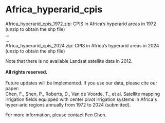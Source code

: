 # Africa_hyperarid_cpis

Africa_hyperarid_cpis_1972.zip: CPIS in Africa’s hyperarid areas in 1972 (unzip to obtain the shp file)  
…  
…  
Africa_hyperarid_cpis_2024.zip: CPIS in Africa’s hyperarid areas in 2024 (unzip to obtain the shp file)  

Note that there is no available Landsat satellite data in 2012.
<br />  
**All rights reserved.**
<br />
<br /> 
Future updates will be implemented. If you use our data, please cite our paper:
<br />
Chen, F., Shen, P., Roberts, D., Van de Voorde, T., et al. Satellite mapping irrigation fields equipped with center pivot irrigation systems in Africa's hyper-arid regions annually from 1972 to 2024 (submitted).

For more information, please contact Fen Chen.
